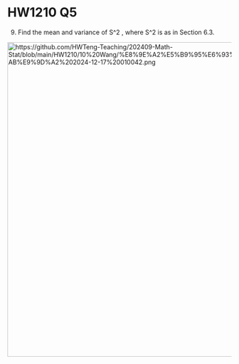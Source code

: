 # HW1210 Q5
9. Find the mean and variance of S^2 , where S^2 is as in Section 6.3.

<img width="705" alt="https://github.com/HWTeng-Teaching/202409-Math-Stat/blob/main/HW1210/10%20Wang/%E8%9E%A2%E5%B9%95%E6%93%B7%E5%8F%96%E7%95%AB%E9%9D%A2%202024-12-17%20010042.png" />


